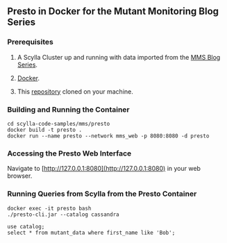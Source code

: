 ## Presto in Docker for the Mutant Monitoring Blog Series

### Prerequisites ###

1. A Scylla Cluster up and running with data imported from the [MMS Blog Series](http://www.scylladb.com/tag/mms/).

2. [Docker](https://docs.docker.com/engine/installation/).

3. This [repository](https://github.com/scylladb/scylla-code-samples) cloned on your machine.

### Building and Running the Container

```
cd scylla-code-samples/mms/presto
docker build -t presto .
docker run --name presto --network mms_web -p 8080:8080 -d presto
```

### Accessing the Presto Web Interface

Navigate to [http://127.0.0.1:8080](http://127.0.0.1:8080) in your web browser.

### Running Queries from Scylla from the Presto Container
```
docker exec -it presto bash
./presto-cli.jar --catalog cassandra

use catalog;
select * from mutant_data where first_name like 'Bob';
```